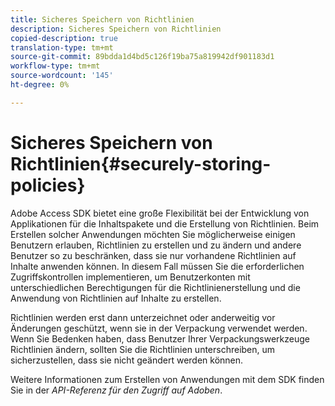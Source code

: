 ```yaml
---
title: Sicheres Speichern von Richtlinien
description: Sicheres Speichern von Richtlinien
copied-description: true
translation-type: tm+mt
source-git-commit: 89bdda1d4bd5c126f19ba75a819942df901183d1
workflow-type: tm+mt
source-wordcount: '145'
ht-degree: 0%

---
```



# Sicheres Speichern von Richtlinien{#securely-storing-policies}

Adobe Access SDK bietet eine große Flexibilität bei der Entwicklung von Applikationen für die Inhaltspakete und die Erstellung von Richtlinien. Beim Erstellen solcher Anwendungen möchten Sie möglicherweise einigen Benutzern erlauben, Richtlinien zu erstellen und zu ändern und andere Benutzer so zu beschränken, dass sie nur vorhandene Richtlinien auf Inhalte anwenden können. In diesem Fall müssen Sie die erforderlichen Zugriffskontrollen implementieren, um Benutzerkonten mit unterschiedlichen Berechtigungen für die Richtlinienerstellung und die Anwendung von Richtlinien auf Inhalte zu erstellen.

Richtlinien werden erst dann unterzeichnet oder anderweitig vor Änderungen geschützt, wenn sie in der Verpackung verwendet werden. Wenn Sie Bedenken haben, dass Benutzer Ihrer Verpackungswerkzeuge Richtlinien ändern, sollten Sie die Richtlinien unterschreiben, um sicherzustellen, dass sie nicht geändert werden können.

Weitere Informationen zum Erstellen von Anwendungen mit dem SDK finden Sie in der *API-Referenz für den Zugriff auf Adoben*.
